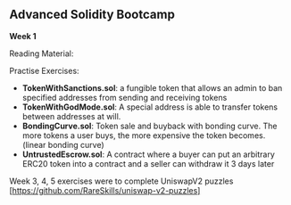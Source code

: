 ## Advanced Solidity Bootcamp

**Week 1**

Reading Material:


Practise Exercises:

-   **TokenWithSanctions.sol**: a fungible token that allows an admin to ban specified addresses from sending and receiving tokens
-   **TokenWithGodMode.sol**: A special address is able to transfer tokens between addresses at will.
-   **BondingCurve.sol**: Token sale and buyback with bonding curve. The more tokens a user buys, the more expensive the token becomes. (linear bonding curve)
-   **UntrustedEscrow.sol**: A contract where a buyer can put an arbitrary ERC20 token into a contract and a seller can withdraw it 3 days later

Week 3, 4, 5 exercises were to complete UniswapV2 puzzles [https://github.com/RareSkills/uniswap-v2-puzzles]


